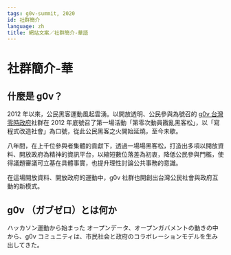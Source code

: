 ```yaml
---
tags: g0v-summit, 2020
id: 社群簡介
language: zh
title: 網站文案／社群簡介-華語
---
```

# 社群簡介-華

## 什麼是 g0v？
2012 年以來，公民黑客運動風起雲湧。以開放透明、公民參與為號召的 [g0v 台灣零時政府](https://g0v.tw/zh-TW/)社群在 2012 年底號召了第一場活動「第零次動員戡亂黑客松」，以「寫程式改造社會」為口號，從此公民黑客之火開始延燒，至今未歇。

八年間，在上千位參與者集體的貢獻下，透過一場場黑客松，打造出多項以開放資料、開放政府為精神的資訊平台，以縮短數位落差為初衷，降低公民參與門檻，使得議題審議可立基在具體事實，也提升理性討論公共事務的意識。

在這場開放資料、開放政府的運動中，g0v 社群也開創出台灣公民社會與政府互動的新模式。

## g0v （ガブゼロ）とは何か
ハッカソン運動から始まった
オープンデータ、オープンガバメントの動きの中から、g0v コミュニティは、市民社会と政府のコラボレーションモデルを生み出してきた。
